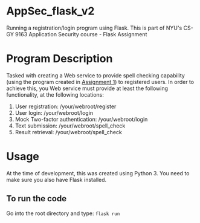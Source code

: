 # AppSec_flask_v2
Running a registration/login program using Flask. This is part of NYU's CS-GY 9163 Application Security course - Flask Assignment

# Program Description
Tasked with creating a Web service to provide spell checking capability (using the program created in [Assignment 1](https://github.com/paoga87/AppSec)) to registered users. In order to achieve this, you Web service must provide at least the following functionality, at the following locations:

1. User registration: /your/webroot/register
2. User login: /your/webroot/login
3. Mock Two-factor authentication: /your/webroot/login
4. Text submission: /your/webroot/spell_check
5. Result retrieval: /your/webroot/spell_check

# Usage
At the time of development, this was created using Python 3. You need to make sure you also have Flask installed.

## To run the code
Go into the root directory and type:
`flask run`
